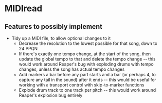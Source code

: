 # MIDIread

## Features to possibly implement

* Tidy up a MIDI file, to allow optional changes to it
	* Decrease the resolution to the lowest possible for that song, down to 24 PPQN
	* If there's exactly one tempo change, at the start of the song, then update the global tempo to that and delete the tempo change -- this would work around Reaper's bug with exploding drums with tempo changes, unless the song has actual tempo changes
	* Add markers a bar before any part starts and a bar (or perhaps 4, to capture any tail in the sound) after it ends -- this would be useful for working with a transport control with skip-to-marker functions
	* Explode drum track to one track per pitch -- this would work around Reaper's explosion bug entirely
